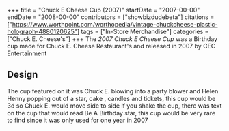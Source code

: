 +++
title = "Chuck E Cheese Cup (2007)"
startDate = "2007-00-00"
endDate = "2008-00-00"
contributors = ["showbizdudebeta"]
citations = ["https://www.worthpoint.com/worthopedia/vintage-chuckcheese-plastic-holograph-4880120625"]
tags = ["In-Store Merchandise"]
categories = ["Chuck E. Cheese's"]
+++
The *2007 Chuck E Cheese Cup* was a Birthday cup made for Chuck E. Cheese Restaurant's and released in 2007 by CEC Entertainment

## Design 

The cup featured on it was Chuck E. blowing into a party blower and Helen Henny popping out of a star, cake , candles and tickets,  this cup would be 3d so Chuck E. would move side to side if you shake the cup, there was text on the cup that would read Be A Birthday star, this cup would be very rare to find since it was only used for one year in 2007 
